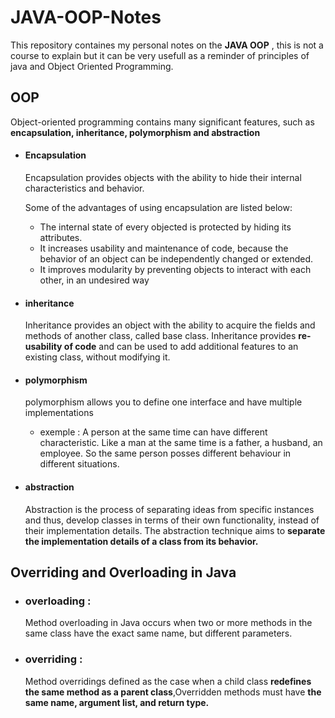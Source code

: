 # JAVA-OOP-Notes

This repository containes my personal notes on the **JAVA OOP** , this is not a course to explain but it can be very usefull as a reminder of principles of java and Object Oriented Programming. 

## OOP
Object-oriented programming contains many significant features, such as **encapsulation, inheritance, polymorphism and abstraction**
- #### Encapsulation  
  Encapsulation provides objects with the ability to hide their internal characteristics and behavior.
   <p>Some of the advantages of using encapsulation are listed below:</p>
   
  -  The internal state of every objected is protected by hiding its attributes.
  -  It increases usability and maintenance of code, because the behavior of an object can be independently changed or extended.
  -  It improves modularity by preventing objects to interact with each other, in an undesired way


- #### inheritance
  Inheritance provides an object with the ability to acquire the fields and methods of another class, called base class. Inheritance
  provides **re-usability of code** and can be used to add additional features to an existing class, without modifying it.
- #### polymorphism
   polymorphism allows you to define one interface and have multiple implementations
   - exemple :  A person at the same time can have different characteristic. Like a man at the same time is a father, a husband, an employee. So the same person posses different behaviour in different situations. 

- #### abstraction
    Abstraction is the process of separating ideas from specific instances and thus, develop classes in terms of their own functionality,
    instead of their implementation details.
    The abstraction technique aims to **separate the implementation details of a class from its behavior.**
    
## Overriding and Overloading in Java

- ### overloading : 
    Method overloading in Java occurs when two or more methods in the same class have the exact same name, but different
    parameters.
- ### overriding : 
    Method overridings defined as the case when a child class **redefines the same method as a parent class**,Overridden methods must have **the same name, argument list, and return type.**
